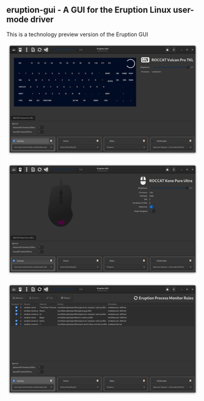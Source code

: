 ## eruption-gui - A GUI for the Eruption Linux user-mode driver

This is a technology preview version of the Eruption GUI

![screenshot](docs/assets/screenshot-01.png)

![screenshot](docs/assets/screenshot-02.png)

![screenshot](docs/assets/screenshot-03.png)